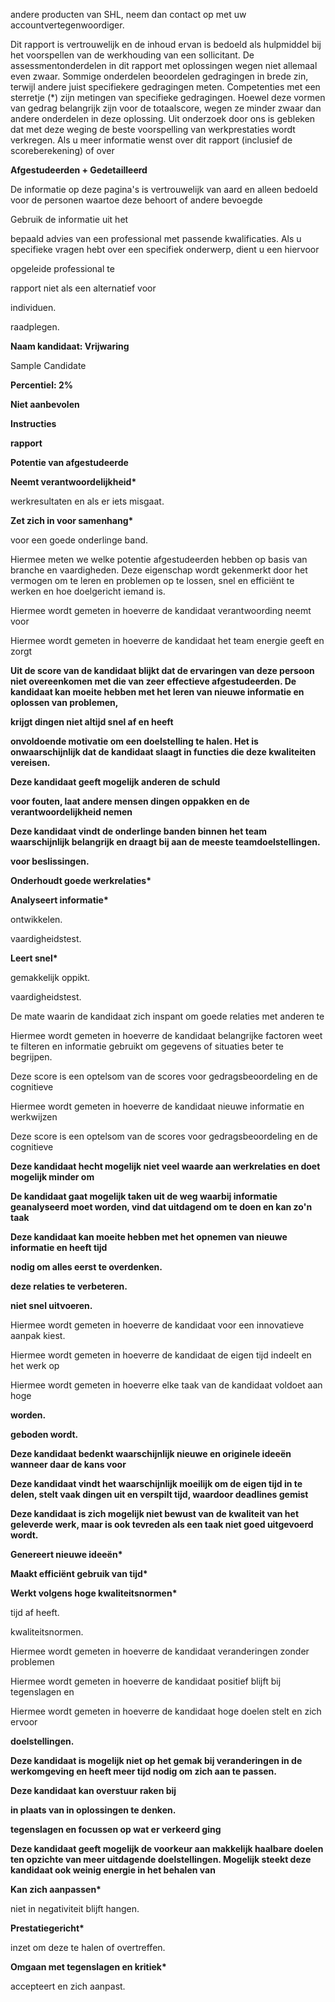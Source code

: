 andere producten van SHL, neem dan contact op met uw accountvertegenwoordiger.

Dit rapport is vertrouwelijk en de inhoud ervan is bedoeld als hulpmiddel bij het voorspellen van de werkhouding van een sollicitant. De assessmentonderdelen in dit rapport met oplossingen wegen niet allemaal even zwaar. Sommige onderdelen beoordelen gedragingen in brede zin, terwijl andere juist specifiekere gedragingen meten. Competenties met een sterretje (\*) zijn metingen van specifieke gedragingen. Hoewel deze vormen van gedrag belangrijk zijn voor de totaalscore, wegen ze minder zwaar dan andere onderdelen in deze oplossing. Uit onderzoek door ons is gebleken dat met deze weging de beste voorspelling van werkprestaties wordt verkregen. Als u meer informatie wenst over dit rapport (inclusief de scoreberekening) of over

**Afgestudeerden + Gedetailleerd**

De informatie op deze pagina's is vertrouwelijk van aard en alleen bedoeld voor de personen waartoe deze behoort of andere bevoegde

Gebruik de informatie uit het

bepaald advies van een professional met passende kwalificaties. Als u specifieke vragen hebt over een specifiek onderwerp, dient u een hiervoor

opgeleide professional te

rapport niet als een alternatief voor

individuen.

raadplegen.

**Naam kandidaat: Vrijwaring**

Sample Candidate

**Percentiel: 2%**

**Niet aanbevolen**

**Instructies**

**rapport**

**Potentie van afgestudeerde**

**Neemt verantwoordelijkheid\***

werkresultaten en als er iets misgaat.

**Zet zich in voor samenhang\***

voor een goede onderlinge band.

Hiermee meten we welke potentie afgestudeerden hebben op basis van branche en vaardigheden. Deze eigenschap wordt gekenmerkt door het vermogen om te leren en problemen op te lossen, snel en efficiënt te werken en hoe doelgericht iemand is.

Hiermee wordt gemeten in hoeverre de kandidaat verantwoording neemt voor

Hiermee wordt gemeten in hoeverre de kandidaat het team energie geeft en zorgt

**Uit de score van de kandidaat blijkt dat de ervaringen van deze persoon niet overeenkomen met die van zeer effectieve afgestudeerden. De kandidaat kan moeite hebben met het leren van nieuwe informatie en oplossen van problemen,**

**krijgt dingen niet altijd snel af en heeft**

**onvoldoende motivatie om een doelstelling te halen. Het is onwaarschijnlijk dat de kandidaat slaagt in functies die deze kwaliteiten vereisen.**

**Deze kandidaat geeft mogelijk anderen de schuld**

**voor fouten, laat andere mensen dingen oppakken en de verantwoordelijkheid nemen**

**Deze kandidaat vindt de onderlinge banden binnen het team waarschijnlijk belangrijk en draagt bij aan de meeste teamdoelstellingen.**

**voor beslissingen.**

**Onderhoudt goede werkrelaties\***

**Analyseert informatie\***

ontwikkelen.

vaardigheidstest.

**Leert snel\***

gemakkelijk oppikt.

vaardigheidstest.

De mate waarin de kandidaat zich inspant om goede relaties met anderen te

Hiermee wordt gemeten in hoeverre de kandidaat belangrijke factoren weet te filteren en informatie gebruikt om gegevens of situaties beter te begrijpen.

Deze score is een optelsom van de scores voor gedragsbeoordeling en de cognitieve

Hiermee wordt gemeten in hoeverre de kandidaat nieuwe informatie en werkwijzen

Deze score is een optelsom van de scores voor gedragsbeoordeling en de cognitieve

**Deze kandidaat hecht mogelijk niet veel waarde aan werkrelaties en doet mogelijk minder om**

**De kandidaat gaat mogelijk taken uit de weg waarbij informatie geanalyseerd moet worden, vind dat uitdagend om te doen en kan zo'n taak**

**Deze kandidaat kan moeite hebben met het opnemen van nieuwe informatie en heeft tijd**

**nodig om alles eerst te overdenken.**

**deze relaties te verbeteren.**

**niet snel uitvoeren.**

Hiermee wordt gemeten in hoeverre de kandidaat voor een innovatieve aanpak kiest.

Hiermee wordt gemeten in hoeverre de kandidaat de eigen tijd indeelt en het werk op

Hiermee wordt gemeten in hoeverre elke taak van de kandidaat voldoet aan hoge

**worden.**

**geboden wordt.**

**Deze kandidaat bedenkt waarschijnlijk nieuwe en originele ideeën wanneer daar de kans voor**

**Deze kandidaat vindt het waarschijnlijk moeilijk om de eigen tijd in te delen, stelt vaak dingen uit en verspilt tijd, waardoor deadlines gemist**

**Deze kandidaat is zich mogelijk niet bewust van de kwaliteit van het geleverde werk, maar is ook tevreden als een taak niet goed uitgevoerd wordt.**

**Genereert nieuwe ideeën\***

**Maakt efficiënt gebruik van tijd\***

**Werkt volgens hoge kwaliteitsnormen\***

tijd af heeft.

kwaliteitsnormen.

Hiermee wordt gemeten in hoeverre de kandidaat veranderingen zonder problemen

Hiermee wordt gemeten in hoeverre de kandidaat positief blijft bij tegenslagen en

Hiermee wordt gemeten in hoeverre de kandidaat hoge doelen stelt en zich ervoor

**doelstellingen.**

**Deze kandidaat is mogelijk niet op het gemak bij veranderingen in de werkomgeving en heeft meer tijd nodig om zich aan te passen.**

**Deze kandidaat kan overstuur raken bij**

**in plaats van in oplossingen te denken.**

**tegenslagen en focussen op wat er verkeerd ging**

**Deze kandidaat geeft mogelijk de voorkeur aan makkelijk haalbare doelen ten opzichte van meer uitdagende doelstellingen. Mogelijk steekt deze kandidaat ook weinig energie in het behalen van**

**Kan zich aanpassen\***

niet in negativiteit blijft hangen.

**Prestatiegericht\***

inzet om deze te halen of overtreffen.

**Omgaan met tegenslagen en kritiek\***

accepteert en zich aanpast.